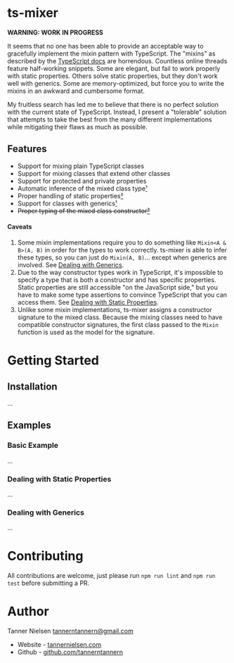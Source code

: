 # ts-mixer

**WARNING: WORK IN PROGRESS**

It seems that no one has been able to provide an acceptable way to gracefully implement
the mixin pattern with TypeScript.  The "mixins" as described by the
[TypeScript docs](https://www.typescriptlang.org/docs/handbook/mixins.html) are horrendous.
Countless online threads feature half-working snippets.  Some are elegant, but fail to work
properly with static properties.  Others solve static properties, but they don't work well
with generics.  Some are memory-optimized, but force you to write the mixins in an awkward
and cumbersome format.

My fruitless search has led me to believe that there is no perfect solution with the
current state of TypeScript.  Instead, I present a "tolerable" solution that attempts to
take the best from the many different implementations while mitigating their flaws as much
as possible.

## Features
* Support for mixing plain TypeScript classes
* Support for mixing classes that extend other classes
* Support for protected and private properties
* Automatic inference of the mixed class type[¹](#caveats)
* Proper handling of static properties[²](#caveats)
* Support for classes with generics[¹](#caveats)
* <del>Proper typing of the mixed class constructor[³](#caveats)</del>

#### Caveats
1. Some mixin implementations require you to do something like `Mixin<A & B>(A, B)` in
order for the types to work correctly.  ts-mixer is able to infer these types, so you can
just do `Mixin(A, B)`... except when generics are involved.  See
[Dealing with Generics](#dealing-with-generics).
2. Due to the way constructor types work in TypeScript, it's impossible to specify a type
that is both a constructor and has specific properties.  Static properties are still
accessible "on the JavaScript side," but you have to make some type assertions to convince
TypeScript that you can access them.  See
[Dealing with Static Properties](#dealing-with-static-properties).
3. Unlike some mixin implementations, ts-mixer assigns a constructor signature to the
mixed class.  Because the mixing classes need to have compatible constructor signatures,
the first class passed to the `Mixin` function is used as the model for the signature.

# Getting Started
## Installation
...

## Examples
### Basic Example
...

### Dealing with Static Properties
...

### Dealing with Generics
...

# Contributing
All contributions are welcome, just please run `npm run lint` and `npm run test` before
submitting a PR.

# Author
Tanner Nielsen <tannerntannern@gmail.com>
* Website - [tannernielsen.com](http://tannernielsen.com)
* Github - [github.com/tannerntannern](https://github.com/tannerntannern)
